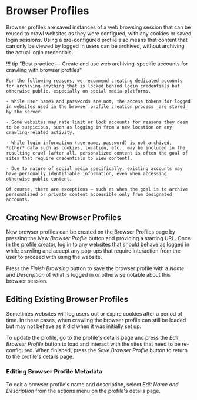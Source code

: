 # Browser Profiles

Browser profiles are saved instances of a web browsing session that can be reused to crawl websites as they were configued, with any cookies or saved login sessions. Using a pre-configured profile also means that content that can only be viewed by logged in users can be archived, without archiving the actual login credentials.

!!! tip "Best practice — Create and use web archiving-specific accounts for crawling with browser profiles"

    For the following reasons, we recommend creating dedicated accounts for archiving anything that is locked behind login credentials but otherwise public, especially on social media platforms.

    - While user names and passwords are not, the access tokens for logged in websites used in the browser profile creation process _are stored_ by the server.

    - Some websites may rate limit or lock accounts for reasons they deem to be suspicious, such as logging in from a new location or any crawling-related activity.

    - While login information (username, password) is not archived, *other* data such as cookies, location, etc.. may be included in the resulting crawl (after all, personalized content is often the goal of sites that require credentials to view content).

    - Due to nature of social media specifically, existing accounts may have personally identifiable information, even when accessing otherwise public content.

    Of course, there are exceptions — such as when the goal is to archive personalized or private content accessible only from designated accounts.

## Creating New Browser Profiles

New browser profiles can be created on the Browser Profiles page by pressing the _New Browser Profile_ button and providing a starting URL. Once in the profile creator, log in to any websites that should behave as logged in while crawling and accept any pop-ups that require interaction from the user to proceed with using the website.

Press the _Finish Browsing_ button to save the browser profile with a _Name_ and _Description_ of what is logged in or otherwise notable about this browser session.

## Editing Existing Browser Profiles

Sometimes websites will log users out or expire cookies after a period of time. In these cases, when crawling the browser profile can still be loaded but may not behave as it did when it was initially set up.

To update the profile, go to the profile's details page and press the _Edit Browser Profile_ button to load and interact with the sites that need to be re-configured. When finished, press the _Save Browser Profile_ button to return to the profile's details page.

### Editing Browser Profile Metadata

To edit a browser profile's name and description, select _Edit Name and Description_ from the actions menu on the profile's details page.

